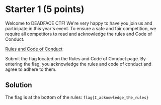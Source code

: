 # Starter 1 (5 points)
Welcome to DEADFACE CTF! We're very happy to have you join us and participate in this year's event. To ensure a safe and fair competition, we require all competitors to read and acknowledge the rules and Code of Conduct.

[Rules and Code of Conduct](https://ctf.deadface.io/code-of-conduct)

Submit the flag located on the Rules and Code of Conduct page. By entering the flag, you acknowledge the rules and code of conduct and agree to adhere to them.

## Solution
The flag is at the bottom of the rules: `flag{I_acknowledge_the_rules}`